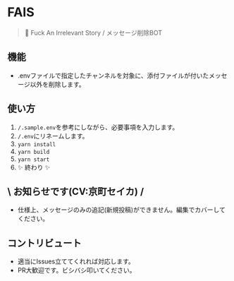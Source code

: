 # FAIS
> 🖕 Fuck An Irrelevant Story / メッセージ削除BOT

## 機能
- .envファイルで指定したチャンネルを対象に、添付ファイルが付いたメッセージ以外を削除します。

## 使い方
1. `/.sample.env`を参考にしながら、必要事項を入力します。
1. `/.env`にリネームします。
1. `yarn install`
1. `yarn build`
1. `yarn start`
1. ✨ 終わり ✨

## \ お知らせです(CV:京町セイカ) /
- 仕様上、メッセージのみの追記(新規投稿)ができません。編集でカバーしてください。

## コントリビュート
- 適当にIssues立ててくれれば対応します。
- PR大歓迎です。ビシバシ叩いてください。
